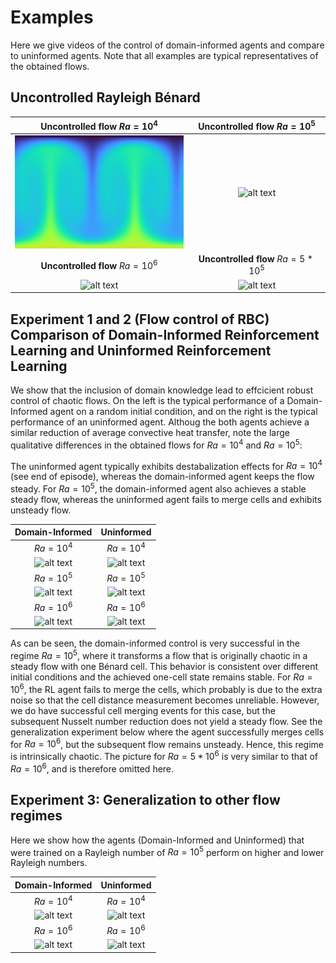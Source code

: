 # Examples
Here we give videos of the control of domain-informed agents and compare to uninformed agents.
Note that all examples are typical representatives of the obtained flows. 

## Uncontrolled Rayleigh Bénard
|  Uncontrolled flow $Ra=10^4$                     |                Uncontrolled flow $Ra=10^5$|
|:-----------------------------------:|:-----------------------------------:|
| ![alt text](videos/uncontrolled_Ra1e4.gif) | ![alt text](videos/uncontrolled_Ra1e5.gif) |
|  **Uncontrolled flow** $Ra=10^6$                     |                **Uncontrolled flow** $Ra=5 * 10^5$|
| ![alt text](videos/uncontrolled_Ra1e6.gif) | ![alt text](videos/uncontrolled_Ra51e6.gif) |


## Experiment 1 and 2 (Flow control of RBC) Comparison of Domain-Informed Reinforcement Learning and Uninformed Reinforcement Learning
We show that the inclusion of domain knowledge lead to effcicient robust control of chaotic flows. On the left is the typical performance of a Domain-Informed agent on a random initial condition, and on the right is the typical performance of an uninformed agent. Althoug the both agents achieve a similar reduction of average convective heat transfer, note the large qualitative differences in the obtained flows for $Ra=10^4$ and $Ra=10^5$:

The uninformed agent typically exhibits destabalization effects for $Ra=10^4$ (see end of episode), whereas the domain-informed agent keeps the flow steady. For $Ra=10^5$, the domain-informed agent also achieves a stable steady flow, whereas the uninformed agent fails to merge cells and exhibits unsteady flow.



|  Domain-Informed                   |                Uninformed|
|:-----------------------------------:|:-----------------------------------:|
| $Ra=10^4$ | $Ra=10^4$ |
| ![alt text](videos/Ra1e4.gif) | ![alt text](videos/Ra1e4_NoRS.gif) |
| $Ra=10^5$ | $Ra=10^5$ |
| ![alt text](videos/Ra1e5.gif) | ![alt text](videos/Ra1e5_NoRS.gif) |
| $Ra=10^6$ | $Ra=10^6$ |
| ![alt text](videos/Ra1e6.gif) | ![alt text](videos/Ra1e6_NoRS.gif) |

As can be seen, the domain-informed control is very successful in the regime $Ra=10^5$, where it transforms a flow that is originally chaotic in a steady flow with one Bénard cell. This behavior is consistent over different initial conditions and the achieved one-cell state remains stable.
For $Ra=10^6$, the RL agent fails to merge the cells, which probably is due to the extra noise so that the cell distance measurement becomes unreliable. However, we do have successful cell merging events for this case, but the subsequent Nusselt number reduction does not yield a steady flow. See the generalization experiment below where the agent successfully merges cells for $Ra=10^6$, but the subsequent flow remains unsteady. Hence, this regime is intrinsically chaotic.
The picture for $Ra=5*10^6$ is very similar to that of $Ra=10^6$, and is therefore omitted here.

## Experiment 3: Generalization to other flow regimes
Here we show how the agents (Domain-Informed and Uninformed) that were trained on a Rayleigh number of $Ra=10^5$ perform on higher and lower Rayleigh numbers.

|  Domain-Informed                    |               Uninformed|
|:-----------------------------------:|:-----------------------------------:|
| $Ra=10^4$ | $Ra=10^4$ |
| ![alt text](videos/Ra1e5Ra1e4.gif) | ![alt text](videos/Ra1e5Ra1e4_NoRS.gif) |
| $Ra=10^6$ | $Ra=10^6$ |
| ![alt text](videos/Ra1e5Ra1e6.gif) | ![alt text](videos/Ra1e5Ra1e6_NoRS.gif) |

